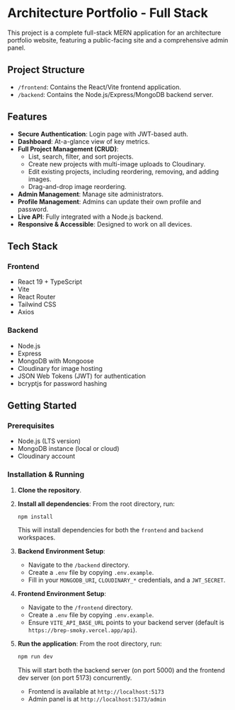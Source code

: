 # Architecture Portfolio - Full Stack

This project is a complete full-stack MERN application for an architecture portfolio website, featuring a public-facing site and a comprehensive admin panel.

## Project Structure

- `/frontend`: Contains the React/Vite frontend application.
- `/backend`: Contains the Node.js/Express/MongoDB backend server.

## Features

- **Secure Authentication**: Login page with JWT-based auth.
- **Dashboard**: At-a-glance view of key metrics.
- **Full Project Management (CRUD)**:
  - List, search, filter, and sort projects.
  - Create new projects with multi-image uploads to Cloudinary.
  - Edit existing projects, including reordering, removing, and adding images.
  - Drag-and-drop image reordering.
- **Admin Management**: Manage site administrators.
- **Profile Management**: Admins can update their own profile and password.
- **Live API**: Fully integrated with a Node.js backend.
- **Responsive & Accessible**: Designed to work on all devices.

## Tech Stack

### Frontend
- React 19 + TypeScript
- Vite
- React Router
- Tailwind CSS
- Axios

### Backend
- Node.js
- Express
- MongoDB with Mongoose
- Cloudinary for image hosting
- JSON Web Tokens (JWT) for authentication
- bcryptjs for password hashing

## Getting Started

### Prerequisites

- Node.js (LTS version)
- MongoDB instance (local or cloud)
- Cloudinary account

### Installation & Running

1.  **Clone the repository**.

2.  **Install all dependencies**:
    From the root directory, run:
    ```bash
    npm install
    ```
    This will install dependencies for both the `frontend` and `backend` workspaces.

3.  **Backend Environment Setup**:
    - Navigate to the `/backend` directory.
    - Create a `.env` file by copying `.env.example`.
    - Fill in your `MONGODB_URI`, `CLOUDINARY_*` credentials, and a `JWT_SECRET`.

4.  **Frontend Environment Setup**:
    - Navigate to the `/frontend` directory.
    - Create a `.env` file by copying `.env.example`.
    - Ensure `VITE_API_BASE_URL` points to your backend server (default is `https://brep-smoky.vercel.app/api`).

5.  **Run the application**:
    From the root directory, run:
    ```bash
    npm run dev
    ```
    This will start both the backend server (on port 5000) and the frontend dev server (on port 5173) concurrently.

    - Frontend is available at `http://localhost:5173`
    - Admin panel is at `http://localhost:5173/admin`
